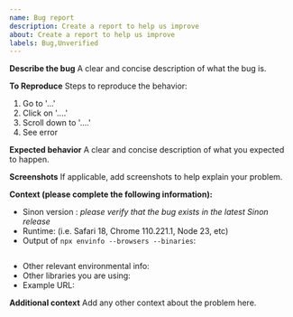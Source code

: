 ```yaml
---
name: Bug report
description: Create a report to help us improve
about: Create a report to help us improve
labels: Bug,Unverified
---
```


**Describe the bug**
A clear and concise description of what the bug is.

**To Reproduce**
Steps to reproduce the behavior:

1. Go to '...'
2. Click on '....'
3. Scroll down to '....'
4. See error

**Expected behavior**
A clear and concise description of what you expected to happen.

**Screenshots**
If applicable, add screenshots to help explain your problem.

**Context (please complete the following information):**

- Sinon version : _please verify that the bug exists in the latest Sinon release_
- Runtime: (i.e. Safari 18, Chrome 110.221.1, Node 23, etc)
- Output of `npx envinfo --browsers --binaries`:

```

```

- Other relevant environmental info:
- Other libraries you are using:
- Example URL: <!-- if applicable, for instance a demo on RunKit or Code Sandbox -->

**Additional context**
Add any other context about the problem here.
